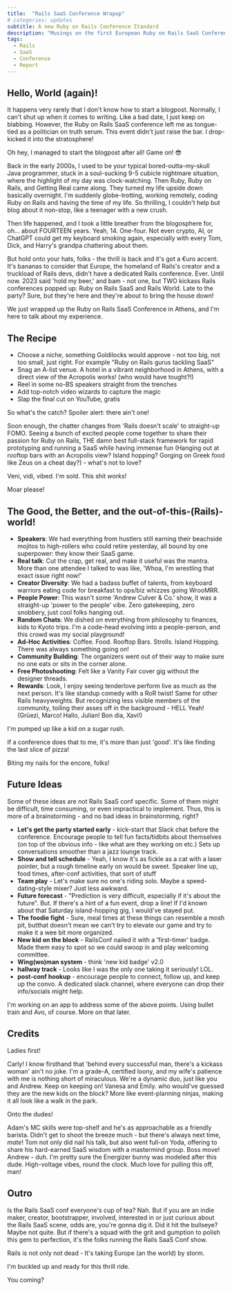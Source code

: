 ```yaml
---
title:  "Rails SaaS Conference Wrapup"
# categories: updates
subtitle: A new Ruby on Rails Conference Σtandard
description: "Musings on the first European Ruby on Rails SaaS Conference"
tags:
  - Rails
  - SaaS
  - Conference
  - Report
---
```


## Hello, World (again)!

It happens very rarely that I don't know how to start a blogpost.
Normally, I can't shut up when it comes to writing. Like a bad date, I just keep on blabbing.
However, the Ruby on Rails SaaS conference left me as tongue-tied as a politician on truth serum.
This event didn't just raise the bar. I drop-kicked it into the stratosphere!

Oh hey, I managed to start the blogpost after all! Game on! 😎

Back in the early 2000s, I used to be your typical bored-outta-my-skull Java programmer, stuck in a soul-sucking 9-5 cubicle nightmare situation, where the highlight of my day was clock-watching.
Then Ruby, Ruby on Rails, and Getting Real came along. They turned my life upside down basically overnight.
I'm suddenly globe-trotting, working remotely, coding Ruby on Rails and having the time of my life. So thrilling, I couldn't help but blog about it non-stop, like a teenager with a new crush.

Then life happened, and I took a little breather from the blogosphere for, oh... about FOURTEEN years. Yeah, 14. One-four.
Not even crypto, AI, or ChatGPT could get my keyboard smoking again, especially with every Tom, Dick, and Harry's grandpa chattering about them.

But hold onto your hats, folks - the thrill is back and it's got a €uro accent.
It's bananas to consider that Europe, the homeland of Rails's creator and a truckload of Rails devs, didn't have a dedicated Rails conference. Ever.
Until now.
2023 said 'hold my beer,' and bam - not one, but TWO kickass Rails conferences popped up: Ruby on Rails SaaS and Rails World.
Late to the party? Sure, but they're here and they're about to bring the house down!

We just wrapped up the Ruby on Rails SaaS Conference in Athens, and I'm here to talk about my experience.

## The Recipe

* Choose a niche, something Goldilocks would approve - not too big, not too small, just right. For example "Ruby on Rails gurus tackling SaaS"
* Snag an A-list venue. A hotel in a vibrant neighborhood in Athens, with a direct view of the Acropolis works! (who would have tought?!)
* Reel in some no-BS speakers straight from the trenches
* Add top-notch video wizards to capture the magic
* Slap the final cut on YouTube, gratis

So what's the catch? Spoiler alert: there ain't one!

Soon enough, the chatter changes from 'Rails doesn't scale' to straight-up FOMO.
Seeing a bunch of excited people come together to share their passion for Ruby on Rails, THE damn best full-stack framework for rapid prototyping and running a SaaS while having immense fun (Hanging out at rooftop bars with an Acropolis view? Island hopping? Gorging on Greek food like Zeus on a cheat day?) - what's not to love?

Veni, vidi, vibed.
I'm sold.
This shit _works_!

<shut up and take my money img>

Moar please!

## The Good, the Better, and the out-of-this-(Rails)-world!

* **Speakers**: We had everything from hustlers still earning their beachside mojitos to high-rollers who could retire yesterday, all bound by one superpower: they know their SaaS game.
* **Real talk**: Cut the crap, get real, and make it useful was the mantra. More than one attendee I talked to was like, 'Whoa, I'm wrestling that exact issue right now!'
* **Creator Diversity**: We had a badass buffet of talents, from keyboard warriors eating code for breakfast to ops/biz whizzes going WrooMRR.
* **People Power**: This wasn't some 'Andrew Culver & Co.' show, it was a straight-up 'power to the people' vibe. Zero gatekeeping, zero snobbery, just cool folks hanging out.
* **Random Chats**: We dished on everything from philosophy to finances, kids to Kyoto trips. I'm a code-head evolving into a people-person, and this crowd was my social playground!
* **Ad-Hoc Activities**: Coffee. Food. Rooftop Bars. Strolls. Island Hopping. There was always something going on!
* **Community Building**: The organizers went out of their way to make sure no one eats or sits in the corner alone.
* **Free Photoshooting**: Felt like a Vanity Fair cover gig without the designer threads.
* **Rewards**: Look, I enjoy seeing tenderlove perform live as much as the next person. It's like standup comedy with a RoR twist! Same for other Rails heavyweights. But recognizing less visible members of the community, toiling their asses off in the background - HELL Yeah! (Grüezi, Marco! Hallo, Julian! Bon dia, Xavi!)

I'm pumped up like a kid on a sugar rush.

If a conference does that to me, it's more than just 'good'. It's like finding the last slice of pizza!

Biting my nails for the encore, folks!

## Future Ideas

Some of these ideas are not Rails SaaS conf specific.
Some of them might be difficult, time consuming, or even impractical to implement.
Thus, this is more of a brainstorming - and no bad ideas in brainstorming, right?

* **Let's get the party started early** - kick-start that Slack chat before the conference. Encourage people to tell fun facts/tidbits about themselves (on top of the obvious info - like what are they working on etc.) Sets up conversations smoother than a jazz lounge track.
* **Show and tell schedule** - Yeah, I know it's as fickle as a cat with a laser pointer, but a rough timeline early on would be sweet. Speaker line up, food times, after-conf activities, that sort of stuff
* **Team play** - Let's make sure no one's riding solo. Maybe a speed-dating-style mixer? Just less awkward.
* **Future forecast** - "Prediction is very difficult, especially if it's about the future". But. If there's a hint of a fun event, drop a line! If I'd known about that Saturday island-hopping gig, I would've stayed put.
* **The foodie fight** - Sure, meal times at these things can resemble a mosh pit, butthat doesn't mean we can't try to elevate our game and try to make it a wee bit more organized.
* **New kid on the block** - RailsConf nailed it with a 'first-timer' badge. Made them easy to spot so we could swoop in and play welcoming committee.
* **Wing(wo)man system** - think 'new kid badge' v2.0
* **hallway track** - Looks like I was the only one taking it seriously! LOL.
* **post-conf hookup** - encourage people to connect, follow up, and keep up the convo. A dedicated slack channel, where everyone can drop their info/socials might help.

I'm working on an app to address some of the above points. Using bullet train and Avo, of course. More on that later.

## Credits

Ladies first!

Carly! I know firsthand that 'behind every successful man, there's a kickass woman' ain't no joke. I'm a grade-A, certified loony, and my wife's patience with me is nothing short of miraculous. We're a dynamic duo, just like you and Andrew. Keep on keeping on!
Vanesa and Emily. who would've guessed they are the new kids on the block? More like event-planning ninjas, making it all look like a walk in the park.

Onto the dudes!

Adam's MC skills were top-shelf and he's as approachable as a friendly barista. Didn't get to shoot the breeze much - but there's always next time, <switch on OZ accent> _mate_!
Tom not only did nail his talk, but also went full-on Yoda, offering to share his hard-earned SaaS wisdom with a mastermind group. Boss move!
Andrew - duh. I'm pretty sure the Energizer bunny was modeled after this dude. High-voltage vibes, round the clock. Much love for pulling this off, man!

## Outro

Is the Rails SaaS conf everyone's cup of tea? Nah. But if you are an indie maker, creator, bootstrapper, involved, interested in or just curious about the Rails SaaS scene, odds are, you're gonna dig it.
Did it hit the bullseye? Maybe not quite. But if there's a squad with the grit and gumption to polish this gem to perfection, it's the folks running the Rails SaaS Conf show.

Rails is not only not dead - It's taking Europe (an the world) by storm.

I'm buckled up and ready for this thrill ride.

You coming?
